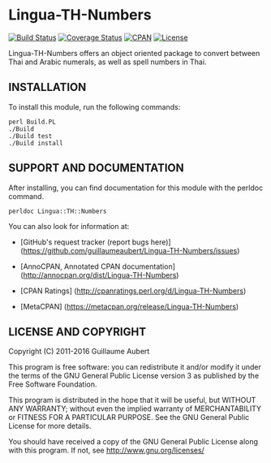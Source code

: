 Lingua-TH-Numbers
=================

[![Build Status](https://travis-ci.org/guillaumeaubert/Lingua-TH-Numbers.svg?branch=master)](https://travis-ci.org/guillaumeaubert/Lingua-TH-Numbers)
[![Coverage Status](https://coveralls.io/repos/guillaumeaubert/Lingua-TH-Numbers/badge.svg?branch=master)](https://coveralls.io/r/guillaumeaubert/Lingua-TH-Numbers?branch=master)
[![CPAN](https://img.shields.io/cpan/v/Lingua-TH-Numbers.svg)](https://metacpan.org/release/Lingua-TH-Numbers)
[![License](https://img.shields.io/badge/license-GPLv3-blue.svg)](https://opensource.org/licenses/GPL-3.0)

Lingua-TH-Numbers offers an object oriented package to convert between Thai and
Arabic numerals, as well as spell numbers in Thai.


INSTALLATION
------------

To install this module, run the following commands:

	perl Build.PL
	./Build
	./Build test
	./Build install


SUPPORT AND DOCUMENTATION
-------------------------

After installing, you can find documentation for this module with the
perldoc command.

	perldoc Lingua::TH::Numbers


You can also look for information at:

 * [GitHub's request tracker (report bugs here)]
   (https://github.com/guillaumeaubert/Lingua-TH-Numbers/issues)

 * [AnnoCPAN, Annotated CPAN documentation]
   (http://annocpan.org/dist/Lingua-TH-Numbers)

 * [CPAN Ratings]
   (http://cpanratings.perl.org/d/Lingua-TH-Numbers)

 * [MetaCPAN]
   (https://metacpan.org/release/Lingua-TH-Numbers)


LICENSE AND COPYRIGHT
---------------------

Copyright (C) 2011-2016 Guillaume Aubert

This program is free software: you can redistribute it and/or modify it under
the terms of the GNU General Public License version 3 as published by the Free
Software Foundation.

This program is distributed in the hope that it will be useful, but WITHOUT ANY
WARRANTY; without even the implied warranty of MERCHANTABILITY or FITNESS FOR A
PARTICULAR PURPOSE. See the GNU General Public License for more details.

You should have received a copy of the GNU General Public License along with
this program. If not, see http://www.gnu.org/licenses/

